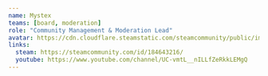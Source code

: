 ```yaml
---
name: Mystex
teams: [board, moderation]
role: "Community Management & Moderation Lead"
avatar: https://cdn.cloudflare.steamstatic.com/steamcommunity/public/images/avatars/0e/0ef932f522cea2c4efc54b198c205a66503e8cdd_full.jpg
links:
  steam: https://steamcommunity.com/id/184643216/
  youtube: https://www.youtube.com/channel/UC-vmtL__nILLfZeRkkLEMgQ
---
```

